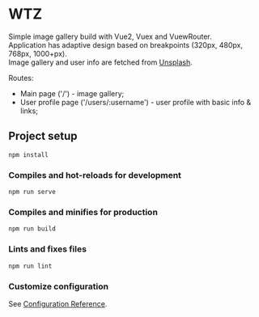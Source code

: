 # WTZ

Simple image gallery build with Vue2, Vuex and VuewRouter.  
Application has adaptive design based on breakpoints (320px, 480px, 768px, 1000+px).  
Image gallery and user info are fetched from [Unsplash](https://unsplash.com/developers). 

Routes:
* Main page ('/') - image gallery;
* User profile page ('/users/:username') - user profile with basic info & links;

## Project setup
```
npm install
```

### Compiles and hot-reloads for development
```
npm run serve
```

### Compiles and minifies for production
```
npm run build
```

### Lints and fixes files
```
npm run lint
```

### Customize configuration
See [Configuration Reference](https://cli.vuejs.org/config/).
